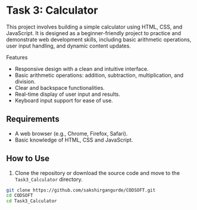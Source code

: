 # Task 3: Calculator

This project involves building a simple calculator using HTML, CSS, and JavaScript. It is designed as a beginner-friendly project to practice and demonstrate web development skills, including basic arithmetic operations, user input handling, and dynamic content updates.

Features

- Responsive design with a clean and intuitive interface.
- Basic arithmetic operations: addition, subtraction, multiplication, and division.
- Clear and backspace functionalities.
- Real-time display of user input and results.
- Keyboard input support for ease of use.

## Requirements

- A web browser (e.g., Chrome, Firefox, Safari).
- Basic knowledge of HTML, CSS and JavaScript.

## How to Use

1. Clone the repository or download the source code and move to the `Task3_Calculator` directory.

```bash
git clone https://github.com/sakshirgangurde/CODSOFT.git
cd CODSOFT
cd Task3_Calculator


